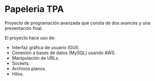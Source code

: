 # P a p e l e r i a  TPAProyecto de programación avanzada que consta de dos avances y una presentación final.El proyecto hace uso de:* Interfaz gráfica de usuario (GUI).* Conexión a bases de datos (MySQL) usando AWS.* Manipulación de URLs.* Sockets.* Archivos planos.* Hilos.